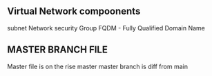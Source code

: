 ## Virtual Network compoonents

subnet
Network security Group
FQDM - Fully Qualified Domain Name

## MASTER BRANCH FILE

Master file is on the rise
master 
master branch is diff from main 